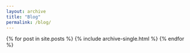 ```yaml
---
layout: archive
title: "Blog"
permalink: /blog/
---
```


{% for post in site.posts %}
  {% include archive-single.html %}
{% endfor %}
